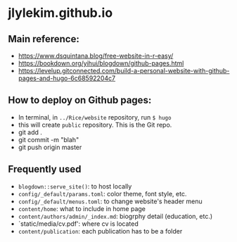 # jlylekim.github.io

## Main reference: 
- https://www.dsquintana.blog/free-website-in-r-easy/  
- https://bookdown.org/yihui/blogdown/github-pages.html  
- https://levelup.gitconnected.com/build-a-personal-website-with-github-pages-and-hugo-6c68592204c7  

## How to deploy on Github pages:
- In terminal, in `../Rice/website` repository, run `$ hugo`  
- this will create `public` repository. This is the Git repo.  
- git add .
- git commit -m "blah"
- git push origin master

## Frequently used 
- `blogdown::serve_site()`: to host locally
- `config/_default/params.toml`: color theme, font style, etc.
- `config/_default/menus.toml`: to change website's header menu
- `content/home`: what to include in home page
- `content/authors/admin/_index.md`: biogrphy detail (education, etc.)
- `static/media/cv.pdf': where cv is located
- `content/publication`: each publication has to be a folder

